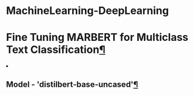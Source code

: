 # MachineLearning-DeepLearning
<h1 id="Fine-Tuning-MARBERT-for-Multiclass-Text-Classification-For-Arabic-Language">Fine Tuning MARBERT for Multiclass Text Classification<a href="https://github.com/ziadelsayed0/MachineLearning-DeepLearning/blob/main/NLP/Topic-Classification-For-Arabic-Language_Marbert_PyTorch_Fine_tuning.ipynb" class="anchor-link">¶</a></h1>
<ur>
  <li><h2 id="Model---'distilbert-base-uncased'">Model - 'distilbert-base-uncased'<a href="//github.com/rohan-paul/MachineLearning-DeepLearning-Code-for-my-YouTube-Channel/blob/e9ed2c231cfc83dd0b9e158f6998b4f1f1733219/NLP/#Model---'distilbert-base-uncased'" class="anchor-link">¶</a></h2></li>
</ur>

